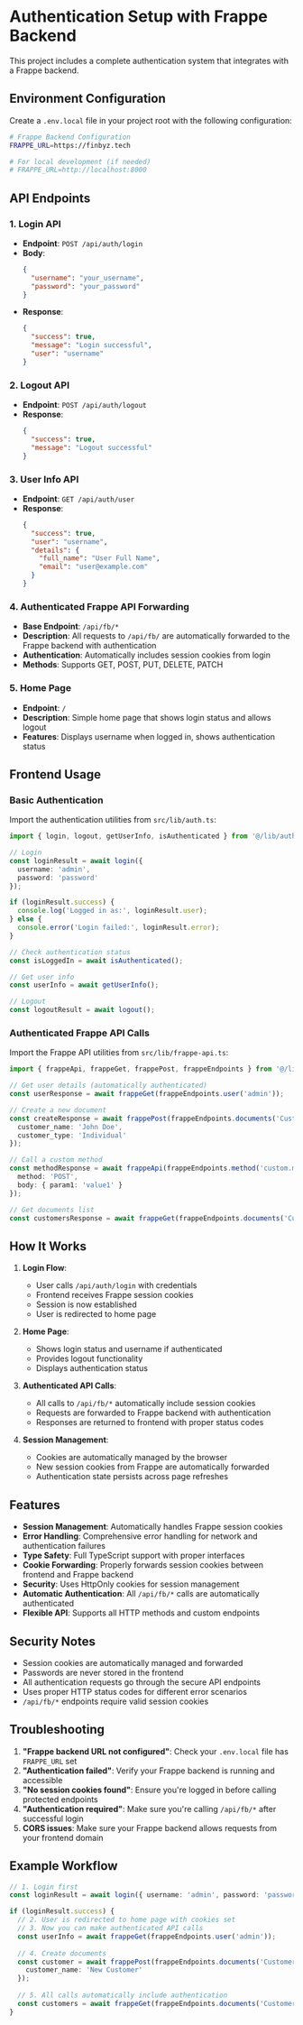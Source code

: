 # Authentication Setup with Frappe Backend

This project includes a complete authentication system that integrates with a Frappe backend.

## Environment Configuration

Create a `.env.local` file in your project root with the following configuration:

```bash
# Frappe Backend Configuration
FRAPPE_URL=https://finbyz.tech

# For local development (if needed)
# FRAPPE_URL=http://localhost:8000
```

## API Endpoints

### 1. Login API
- **Endpoint**: `POST /api/auth/login`
- **Body**: 
  ```json
  {
    "username": "your_username",
    "password": "your_password"
  }
  ```
- **Response**: 
  ```json
  {
    "success": true,
    "message": "Login successful",
    "user": "username"
  }
  ```

### 2. Logout API
- **Endpoint**: `POST /api/auth/logout`
- **Response**: 
  ```json
  {
    "success": true,
    "message": "Logout successful"
  }
  ```

### 3. User Info API
- **Endpoint**: `GET /api/auth/user`
- **Response**: 
  ```json
  {
    "success": true,
    "user": "username",
    "details": {
      "full_name": "User Full Name",
      "email": "user@example.com"
    }
  }
  ```

### 4. Authenticated Frappe API Forwarding
- **Base Endpoint**: `/api/fb/*`
- **Description**: All requests to `/api/fb/` are automatically forwarded to the Frappe backend with authentication
- **Authentication**: Automatically includes session cookies from login
- **Methods**: Supports GET, POST, PUT, DELETE, PATCH

### 5. Home Page
- **Endpoint**: `/`
- **Description**: Simple home page that shows login status and allows logout
- **Features**: Displays username when logged in, shows authentication status

## Frontend Usage

### Basic Authentication
Import the authentication utilities from `src/lib/auth.ts`:

```typescript
import { login, logout, getUserInfo, isAuthenticated } from '@/lib/auth';

// Login
const loginResult = await login({
  username: 'admin',
  password: 'password'
});

if (loginResult.success) {
  console.log('Logged in as:', loginResult.user);
} else {
  console.error('Login failed:', loginResult.error);
}

// Check authentication status
const isLoggedIn = await isAuthenticated();

// Get user info
const userInfo = await getUserInfo();

// Logout
const logoutResult = await logout();
```

### Authenticated Frappe API Calls
Import the Frappe API utilities from `src/lib/frappe-api.ts`:

```typescript
import { frappeApi, frappeGet, frappePost, frappeEndpoints } from '@/lib/frappe-api';

// Get user details (automatically authenticated)
const userResponse = await frappeGet(frappeEndpoints.user('admin'));

// Create a new document
const createResponse = await frappePost(frappeEndpoints.documents('Customer'), {
  customer_name: 'John Doe',
  customer_type: 'Individual'
});

// Call a custom method
const methodResponse = await frappeApi(frappeEndpoints.method('custom.method'), {
  method: 'POST',
  body: { param1: 'value1' }
});

// Get documents list
const customersResponse = await frappeGet(frappeEndpoints.documents('Customer'));
```

## How It Works

1. **Login Flow**:
   - User calls `/api/auth/login` with credentials
   - Frontend receives Frappe session cookies
   - Session is now established
   - User is redirected to home page

2. **Home Page**:
   - Shows login status and username if authenticated
   - Provides logout functionality
   - Displays authentication status

3. **Authenticated API Calls**:
   - All calls to `/api/fb/*` automatically include session cookies
   - Requests are forwarded to Frappe backend with authentication
   - Responses are returned to frontend with proper status codes

4. **Session Management**:
   - Cookies are automatically managed by the browser
   - New session cookies from Frappe are automatically forwarded
   - Authentication state persists across page refreshes

## Features

- **Session Management**: Automatically handles Frappe session cookies
- **Error Handling**: Comprehensive error handling for network and authentication failures
- **Type Safety**: Full TypeScript support with proper interfaces
- **Cookie Forwarding**: Properly forwards session cookies between frontend and Frappe backend
- **Security**: Uses HttpOnly cookies for session management
- **Automatic Authentication**: All `/api/fb/*` calls are automatically authenticated
- **Flexible API**: Supports all HTTP methods and custom endpoints

## Security Notes

- Session cookies are automatically managed and forwarded
- Passwords are never stored in the frontend
- All authentication requests go through the secure API endpoints
- Uses proper HTTP status codes for different error scenarios
- `/api/fb/*` endpoints require valid session cookies

## Troubleshooting

1. **"Frappe backend URL not configured"**: Check your `.env.local` file has `FRAPPE_URL` set
2. **"Authentication failed"**: Verify your Frappe backend is running and accessible
3. **"No session cookies found"**: Ensure you're logged in before calling protected endpoints
4. **"Authentication required"**: Make sure you're calling `/api/fb/*` after successful login
5. **CORS issues**: Make sure your Frappe backend allows requests from your frontend domain

## Example Workflow

```typescript
// 1. Login first
const loginResult = await login({ username: 'admin', password: 'password' });

if (loginResult.success) {
  // 2. User is redirected to home page with cookies set
  // 3. Now you can make authenticated API calls
  const userInfo = await frappeGet(frappeEndpoints.user('admin'));
  
  // 4. Create documents
  const customer = await frappePost(frappeEndpoints.documents('Customer'), {
    customer_name: 'New Customer'
  });
  
  // 5. All calls automatically include authentication
  const customers = await frappeGet(frappeEndpoints.documents('Customer'));
}
```

